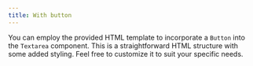 ```yaml
---
title: With button
---
```


You can employ the provided HTML template to incorporate a `Button` into the `Textarea` component. This is a straightforward HTML structure with some added styling. Feel free to customize it to suit your specific needs.
